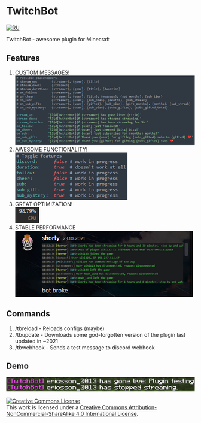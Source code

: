 # TwitchBot
[![RU](https://img.shields.io/badge/lang-ru-blue.svg)](https://github.com/erxson/TwitchBot/blob/master/README.ru.md)

<p>TwitchBot - awesome plugin for Minecraft</p>

<h2>Features</h2>

<ol>
  <li>CUSTOM MESSAGES!<br>
    <img src="assets/messages.png" alt="custom messages"></li>
  <li>AWESOME FUNCTIONALITY!<br>
    <img src="assets/config.png" alt="functionality"></li>
  <li>GREAT OPTIMIZATION!<br>
    <img src="assets/optimization.png" alt="optimization"></li>
  <li>STABLE PERFORMANCE<br>
    <img src="assets/feedback.png" alt="feedback"></li>
</ol>

<h2>Commands</h2>

<ol>
  <li>/tbreload - Reloads configs (maybe)</li>
  <li>/tbupdate - Downloads some god-forgotten version of the plugin last updated in ~2021</li>
  <li>/tbwebhook - Sends a test message to discord webhook</li>
</ol>

<h2>Demo</h2>

<img src="assets/demo.png" alt="demo">


<a rel="license" href="http://creativecommons.org/licenses/by-nc-sa/4.0/"><img alt="Creative Commons License" style="border-width:0" src="https://i.creativecommons.org/l/by-nc-sa/4.0/88x31.png" /></a><br />This work is licensed under a <a rel="license" href="http://creativecommons.org/licenses/by-nc-sa/4.0/">Creative Commons Attribution-NonCommercial-ShareAlike 4.0 International License</a>. 
